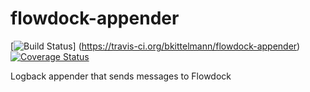 # flowdock-appender

[![Build Status](https://travis-ci.org/bkittelmann/flowdock-appender.svg?branch=master)]
(https://travis-ci.org/bkittelmann/flowdock-appender) [![Coverage Status](https://coveralls.io/repos/bkittelmann/flowdock-appender/badge.svg)](https://coveralls.io/r/bkittelmann/flowdock-appender)

Logback appender that sends messages to Flowdock

